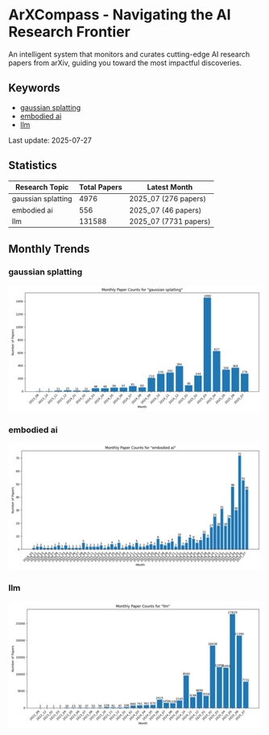 # ArXCompass - Navigating the AI Research Frontier
An intelligent system that monitors and curates cutting-edge AI research papers from arXiv, guiding you toward the most impactful discoveries.

## Keywords

- [gaussian splatting](gaussian_splatting/)
- [embodied ai](embodied_ai/)
- [llm](llm/)

Last update: 2025-07-27

## Statistics

| Research Topic | Total Papers | Latest Month |
| --- | --- | --- |
| gaussian splatting | 4976 | 2025_07 (276 papers) |
| embodied ai | 556 | 2025_07 (46 papers) |
| llm | 131588 | 2025_07 (7731 papers) |

## Monthly Trends

### gaussian splatting

![Monthly Paper Counts for gaussian splatting](gaussian_splatting/monthly_stats.png)

### embodied ai

![Monthly Paper Counts for embodied ai](embodied_ai/monthly_stats.png)

### llm

![Monthly Paper Counts for llm](llm/monthly_stats.png)

